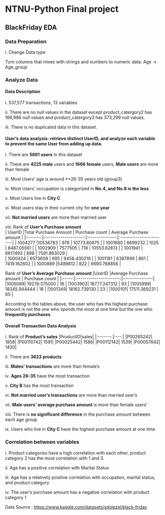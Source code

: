 # NTNU-Python Final project
## BlackFriday EDA
### Data Preparation

i.	Change Data type 

Turn columns that mixes with strings and numbers to numeric data: Age -> Age_group 


### Analyze Data
#### Data Description
i.	537,577 transactions, 13 variables

ii.	There are no null values in the dataset except product_catergory2 has 166,986 null values and product_catergory3 has 373,299 null values.

iii.	There is no duplicated data in this dataset.

####  **User’s**  data analysis: retrieve distinct UserID, and analyze each variable to prevent the same User from adding up data.

i. There are **5891 users** in this dataset

ii. There are **4225 male** users and **1666 female** users, **Male users** are more than female
 
iii. Most Users’ age is around **26-35 years old (group3) 
 
iv. Most Users’ occupation is categorized in **No.4, and No.8 is the less**
 
v. Most Users live in **City C**
 
vi. Most users stay in their current city for **one year**
 
vii. **Not married users** are more than married user

viii. Rank of **User’s Purchase amount**         
| UserID  |Total Purchase Amount | Purchase count | Average Purchase amount |
|:-------:|:--------------------:|:--------------:|:-----------------------:|
| 1004277	|10536783	             | 978	          | 10773.80675             |
| 1001680	| 8699232	             | 1025	          | 8487.05561              |
| 1002909	|	7577505	             | 718	          | 10553.62813             |
| 1001941	|	6817493	             | 898	          | 7591.863029             |  
| 1000424	| 6573609	             | 695	          | 9458.430216             |
| 1001181 | 6387899              | 861	          | 7419.162602             |
| 1000889	|5499812	             | 822	          | 6690.768856             |

Rank of **User’s Average Purchase amount**
|UserID	|Average Purchase amount | Purchase count |
|:-----:|:----------------------:|:--------------:|
|1005069|	19278.375000 |	16 |
|1003902|	18777.247312 |	93 |
|1005999|	18345.944444 |	18 |
|1001349|	18162.739130 |	23 |
|1000101|	17511.369231 |	65 |

According to the tables above, the user who has the highest purchase amount is not the one who spends the most at one time but the one who **frequently purchases**.

#### Overall Transaction Data Analysis
i. Rank of **Product’s sales**
|ProductID|sales|
|:-------:|:---:|
|P00265242|	1858|
|P00110742|	1591|
|P00025442|	1586|
|P00112142|	1539|
|P00057642|	1430|

ii.	There are **3623 products**

iii.	**Males’ transactions** are more than female’s
 
iv. **Ages 26-35** have the most transaction
 
v. **City B** has the most transaction
 
vi.	**Not married user’s transactions** are more than married user’s
 
vii. **Male users’ average purchase amount** is more than female users’
 
viii.	There is **no significant difference** in the purchase amount between each age group
 
ix.	Users who live in **City C** have the highest purchase amount at one time 
 
###  Correlation between variables
i.	Product categories have a high correlation with each other, product category 2 has the most correlation with 1 and 3.

ii.	Age has a positive correlation with Marital Status

iii.	Age has a relatively positive correlation with occupation, marital status, and product category 

iv.	The user’s purchase amount has a negative correlation with product category 1
 


Data Source : https://www.kaggle.com/datasets/sdolezel/black-friday
